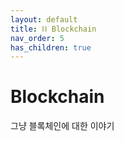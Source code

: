 ```yaml
---
layout: default
title: ⛓️ Blockchain
nav_order: 5
has_children: true
---
```


# Blockchain

그냥 블록체인에 대한 이야기
